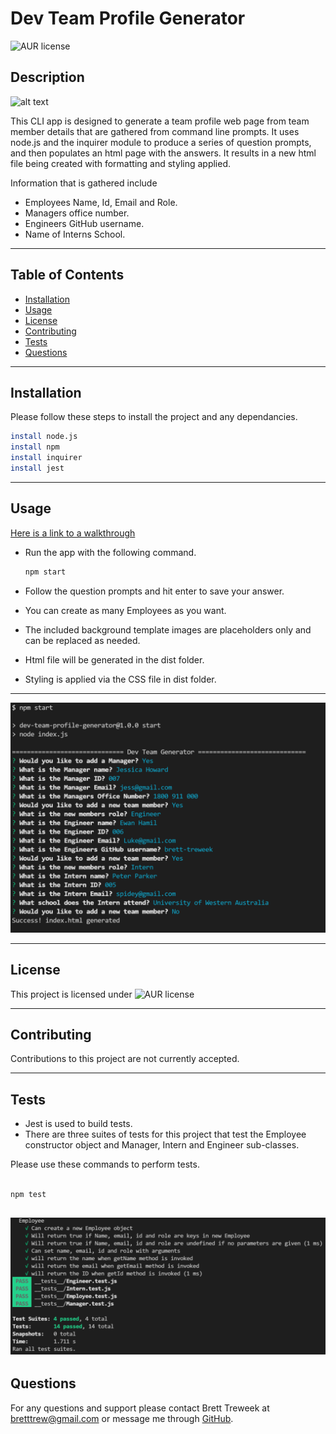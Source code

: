 # Dev Team Profile Generator

![AUR license](https://img.shields.io/static/v1?label=License&message=MIT&color=blue)

## Description
  
  ![alt text](./src/devgif.gif)
  
This CLI app is designed to generate a team profile web page from team member details that are gathered from command line prompts. 
It uses node.js and the inquirer module to produce a series of question prompts, and
then populates an html page with the answers. It results in a new html file being
created with formatting and styling applied.  
  
Information that is gathered include
- Employees Name, Id, Email and Role.
- Managers office number.
- Engineers GitHub username.
- Name of Interns School.

---
## Table of Contents

- [Installation](#installation)
- [Usage](#usage)
- [License](#license)
- [Contributing](#contributing)
- [Tests](#tests)
- [Questions](#questions)

---
## Installation

Please follow these steps to install the project and any dependancies.

```bash
install node.js
install npm
install inquirer
install jest

```

---
## Usage

[Here is a link to a walkthrough](https://drive.google.com/file/d/1LG07zwsB0G4Ae_E2sGQ7sr7RJHtJlWYS/view)

- Run the app with the following command.   

    ```bash
    npm start
    ```
- Follow the question prompts and hit enter to save your answer.
- You can create as many Employees as you want.
- The included background template images are placeholders only and can be replaced as needed.
- Html file will be generated in the dist folder.
- Styling is applied via the CSS file in dist folder.
  
---
![alt text](./src/DevTeamSnippet.PNG)

---
## License

This project is licensed under ![AUR license](https://img.shields.io/static/v1?label=License&message=MIT&color=blue)

---
## Contributing

Contributions to this project are not currently accepted.

---
## Tests
- Jest is used to build tests. 
- There are three suites of tests for this project that test the Employee constructor object and Manager, Intern and Engineer sub-classes.

Please use these commands to perform tests.

```bash

npm test

```
  
![alt text](./src/tests.PNG)
---
## Questions

For any questions and support please contact Brett Treweek at bretttrew@gmail.com or message me through [GitHub](https://github.com/brett-treweek).
